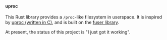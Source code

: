 #### uproc

This Rust library provides a `/proc`-like filesystem in userspace. It is inspired by [uproc (written in C)](https://github.com/zxjcarrot/uproc), and is built on the [fuser library](https://github.com/cberner/fuser).

At present, the status of this project is "I just got it working".
